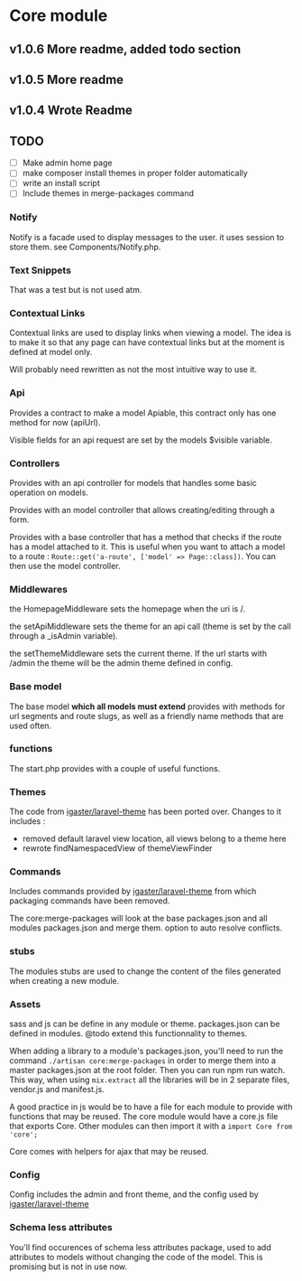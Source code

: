 # Core module

## v1.0.6 More readme, added todo section
## v1.0.5 More readme
## v1.0.4 Wrote Readme

## TODO
- [ ] Make admin home page
- [ ] make composer install themes in proper folder automatically
- [ ] write an install script
- [ ] Include themes in merge-packages command

### Notify
Notify is a facade used to display messages to the user. it uses session to store them. see Components/Notify.php.

### Text Snippets
That was a test but is not used atm.

### Contextual Links
Contextual links are used to display links when viewing a model. The idea is to make it so that any page can have contextual links but at the moment is defined at model only.

Will probably need rewritten as not the most intuitive way to use it.

### Api
Provides a contract to make a model Apiable, this contract only has one method for now (apiUrl).

Visible fields for an api request are set by the models $visible variable.

### Controllers
Provides with an api controller for models that handles some basic operation on models.

Provides with an model controller that allows creating/editing through a form.

Provides with a base controller that has a method that checks if the route has a model attached to it. This is useful when you want to attach a model to a route : `Route::get('a-route', ['model' => Page::class])`. You can then use the model controller.

### Middlewares
the HomepageMiddleware sets the homepage when the uri is /.

the setApiMiddleware sets the theme for an api call (theme is set by the call through a \_isAdmin variable).

the setThemeMiddleware sets the current theme. If the url starts with /admin the theme will be the admin theme defined in config.

### Base model
The base model **which all models must extend** provides with methods for url segments and route slugs, as well as a friendly name methods that are used often.

### functions
The start.php provides with a couple of useful functions.

### Themes
The code from [igaster/laravel-theme](https://github.com/igaster/laravel-theme) has been ported over.
Changes to it includes :
- removed default laravel view location, all views belong to a theme here
- rewrote findNamespacedView of themeViewFinder

### Commands
Includes commands provided by [igaster/laravel-theme](https://github.com/igaster/laravel-theme) from which packaging commands have been removed.

The core:merge-packages will look at the base packages.json and all modules packages.json and merge them. option to auto resolve conflicts.

### stubs
The modules stubs are used to change the content of the files generated when creating a new module.

### Assets
sass and js can be define in any module or theme. packages.json can be defined in modules.
@todo extend this functionnality to themes.

When adding a library to a module's packages.json, you'll need to run the command `./artisan core:merge-packages` in order to merge them into a master packages.json at the root folder. Then you can run npm run watch. This way, when using `mix.extract` all the libraries will be in 2 separate files, vendor.js and manifest.js.

A good practice in js would be to have a file for each module to provide with functions that may be reused. The core module would have a core.js file that exports Core. Other modules can then import it with a `import Core from 'core';`

Core comes with helpers for ajax that may be reused.

### Config
Config includes the admin and front theme, and the config used by [igaster/laravel-theme](https://github.com/igaster/laravel-theme)

### Schema less attributes
You'll find occurences of schema less attributes package, used to add attributes to models without changing the code of the model. This is promising but is not in use now.